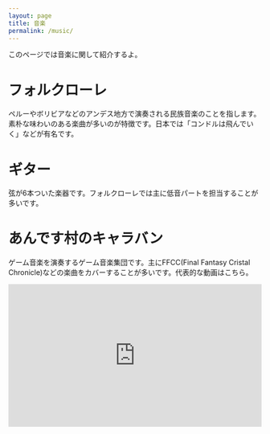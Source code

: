 ```yaml
---
layout: page
title: 音楽
permalink: /music/
---
```


このページでは音楽に関して紹介するよ。

# フォルクローレ

ペルーやボリビアなどのアンデス地方で演奏される民族音楽のことを指します。
素朴な味わいのある楽曲が多いのが特徴です。日本では「コンドルは飛んでいく」などが有名です。

# ギター

弦が6本ついた楽器です。フォルクローレでは主に低音パートを担当することが多いです。

# あんです村のキャラバン

ゲーム音楽を演奏するゲーム音楽集団です。主にFFCC(Final Fantasy Cristal Chronicle)などの楽曲をカバーすることが多いです。代表的な動画はこちら。

<div style="position: relative; padding-bottom: 56.25%; height: 0; overflow: hidden; max-width: 100%; height: auto;">
  <iframe style="position: absolute; top: 0; left: 0; width: 100%; height: 100%;" src="https://www.youtube.com/embed/8WeOG2mOTJU" title="YouTube video player" frameborder="0" allow="accelerometer; autoplay; clipboard-write; encrypted-media; gyroscope; picture-in-picture; web-share" referrerpolicy="strict-origin-when-cross-origin" allowfullscreen></iframe>
</div>

